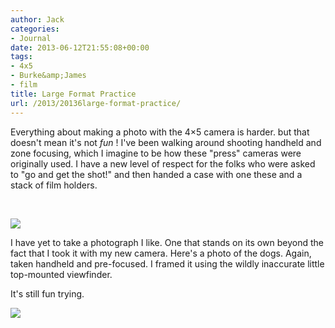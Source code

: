 ```yaml
---
author: Jack
categories:
- Journal
date: 2013-06-12T21:55:08+00:00
tags:
- 4x5
- Burke&amp;James
- film
title: Large Format Practice
url: /2013/20136large-format-practice/
---
```


Everything about making a photo with the 4&#215;5 camera is harder. but that doesn't mean it's not _fun_&nbsp;! I've been walking around shooting handheld and zone focusing, which I imagine to be how these "press" cameras were originally used. I have a new level of respect for the folks who were asked to "go and get the shot!" and then handed a case with one these and a stack of film holders.

&nbsp;


![][1] 

I have yet to take a photograph I like. One that stands on its own beyond the fact that I took it with my new camera. Here's a photo of the dogs. Again, taken handheld and pre-focused. I framed it using the wildly inaccurate little top-mounted viewfinder. &nbsp;

It's still fun trying.<span style="letter-spacing: normal; ">&nbsp;</span>

![][2]

 [1]: /img/2013/06/2013-Roll-016_29.jpg
 [2]: /img/2013/06/2013-LF003-Print.jpg